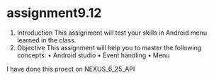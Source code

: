 # assignment9.12
1. Introduction
This assignment will test your skills in Android menu learned in the class.
2. Objective
This assignment will help you to master the following concepts:
• Android studio
• Event handling
• Menu

I have done this proect on NEXUS_6_25_API
